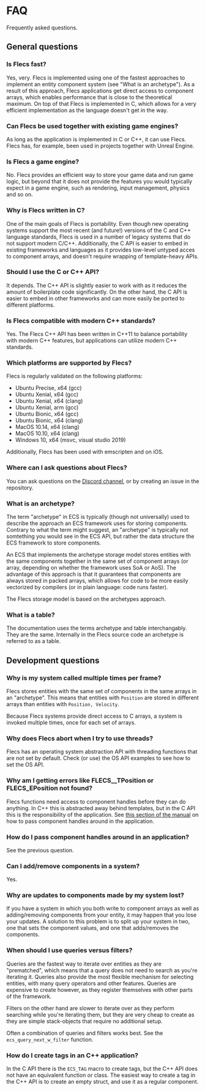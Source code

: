 # FAQ
Frequently asked questions.

## General questions

### Is Flecs fast?
Yes, very. Flecs is implemented using one of the fastest approaches to implement an entity component system (see "What is an archetype"). As a result of this approach, Flecs applications get direct access to component arrays, which enables performance that is close to the theoretical maximum. On top of that Flecs is implemented in C, which allows for a very efficient implementation as the language doesn't get in the way.

### Can Flecs be used together with existing game engines?
As long as the application is implemented in C or C++, it can use Flecs. Flecs has, for example, been used in projects together with Unreal Engine.

### Is Flecs a game engine?
No. Flecs provides an efficient way to store your game data and run game logic, but beyond that it does not provide the features you would typically expect in a game engine, such as rendering, input management, physics and so on.

### Why is Flecs written in C?
One of the main goals of Flecs is portability. Even though new operating systems support the most recent (and future!) versions of the C and C++ language standards, Flecs is used in a number of legacy systems that do not support modern C/C++. Additionally, the C API is easier to embed in existing frameworks and languages as it provides low-level untyped acces to component arrays, and doesn't require wrapping of template-heavy APIs.

### Should I use the C or C++ API?
It depends. The C++ API is slightly easier to work with as it reduces the amount of boilerplate code significantly. On the other hand, the C API is easier to embed in other frameworks and can more easily be ported to different platforms.

### Is Flecs compatible with modern C++ standards?
Yes. The Flecs C++ API has been written in C++11 to balance portability with modern C++ features, but applications can utilize modern C++ standards.

### Which platforms are supported by Flecs?
Flecs is regularly validated on the following platforms:
- Ubuntu Precise, x64 (gcc)
- Ubuntu Xenial, x64 (gcc)
- Ubuntu Xenial, x64 (clang)
- Ubuntu Xenial, arm (gcc)
- Ubuntu Bionic, x64 (gcc)
- Ubuntu Bionic, x64 (clang)
- MacOS 10.14, x64 (clang)
- MacOS 10.10, x64 (clang)
- Windows 10, x64 (msvc, visual studio 2019)

Additionally, Flecs has been used with emscripten and on iOS.

### Where can I ask questions about Flecs?
You can ask questions on the [Discord channel](https://discord.gg/trycKxA), or by creating an issue in the repository.

### What is an archetype?
The term "archetype" in ECS is typically (though not universally) used to describe the approach an ECS framework uses for storing components. Contrary to what the term might suggest, an "archetype" is typically not somtething you would see in the ECS API, but rather the data structure the ECS framework to store components.

An ECS that implements the archetype storage model stores entities with the same components together in the same set of component arrays (or array, depending on whether the framework uses SoA or AoS). The advantage of this approach is that it guarantees that components are always stored in packed arrays, which allows for code to be more easily vectorized by compilers (or in plain language: code runs faster).

The Flecs storage model is based on the archetypes approach.

### What is a table?
The documentation uses the terms archetype and table interchangably. They are the same. Internally in the Flecs source code an archetype is referred to as a table.

## Development questions

### Why is my system called multiple times per frame?
Flecs stores entities with the same set of components in the same arrays in an "archetype". This means that entities with `Position` are stored in different arrays than entities with `Position, Velocity`. 

Because Flecs systems provide direct access to C arrays, a system is invoked multiple times, once for each set of arrays.

### Why does Flecs abort when I try to use threads?
Flecs has an operating system abstraction API with threading functions that are not set by default. Check (or use) the OS API examples to see how to set the OS API.

### Why am I getting errors like FLECS__TPosition or FLECS_EPosition not found?
Flecs functions need access to component handles before they can do anything. In C++ this is abstracted away behind templates, but in the C API this is the responsibility of the application. See [this section of the manual](https://github.com/SanderMertens/flecs/blob/master/docs/Manual.md#macros) on how to pass component handles around in the application.

### How do I pass component handles around in an application?
See the previous question.

### Can I add/remove components in a system?
Yes.

### Why are updates to components made by my system lost?
If you have a system in which you both write to component arrays as well as adding/removing components from your entity, it may happen that you lose your updates. A solution to this problem is to split up your system in two, one that sets the component values, and one that adds/removes the components.

### When should I use queries versus filters?
Queries are the fastest way to iterate over entities as they are "prematched", which means that a query does not need to search as you're iterating it. Queries also provide the most flexible mechanism for selecting entities, with many query operators and other features. Queries are expensive to create however, as they register themselves with other parts of the framework. 

Filters on the other hand are slower to iterate over as they perform searching while you're iterating them, but they are very cheap to create as they are simple stack-objects that require no additional setup.

Often a combination of queries and filters works best. See the `ecs_query_next_w_filter` function.

### How do I create tags in an C++ application?
In the C API there is the `ECS_TAG` macro to create tags, but the C++ API does not have an equivalent function or class. The easiest way to create a tag in the C++ API is to create an empty struct, and use it as a regular component.

